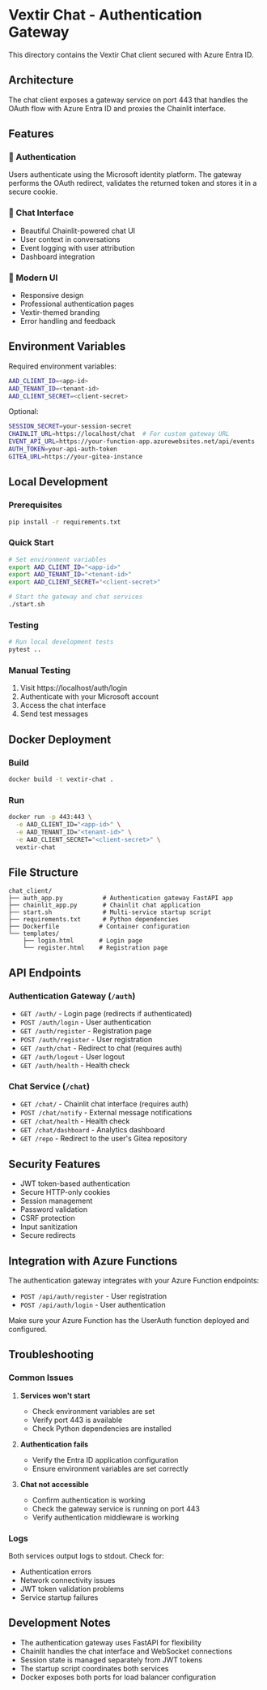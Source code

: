 # Vextir Chat - Authentication Gateway

This directory contains the Vextir Chat client secured with Azure Entra ID.

## Architecture

The chat client exposes a gateway service on port 443 that handles the OAuth
flow with Azure Entra ID and proxies the Chainlit interface.

## Features

### 🔐 Authentication
Users authenticate using the Microsoft identity platform. The gateway performs
the OAuth redirect, validates the returned token and stores it in a secure
cookie.

### 💬 Chat Interface
- Beautiful Chainlit-powered chat UI
- User context in conversations
- Event logging with user attribution
- Dashboard integration

### 🎨 Modern UI
- Responsive design
- Professional authentication pages
- Vextir-themed branding
- Error handling and feedback

## Environment Variables

Required environment variables:
```bash
AAD_CLIENT_ID=<app-id>
AAD_TENANT_ID=<tenant-id>
AAD_CLIENT_SECRET=<client-secret>
```

Optional:
```bash
SESSION_SECRET=your-session-secret
CHAINLIT_URL=https://localhost/chat  # For custom gateway URL
EVENT_API_URL=https://your-function-app.azurewebsites.net/api/events
AUTH_TOKEN=your-api-auth-token
GITEA_URL=https://your-gitea-instance
```

## Local Development

### Prerequisites
```bash
pip install -r requirements.txt
```

### Quick Start
```bash
# Set environment variables
export AAD_CLIENT_ID="<app-id>"
export AAD_TENANT_ID="<tenant-id>"
export AAD_CLIENT_SECRET="<client-secret>"

# Start the gateway and chat services
./start.sh
```

### Testing
```bash
# Run local development tests
pytest ..
```

### Manual Testing
1. Visit https://localhost/auth/login
2. Authenticate with your Microsoft account
3. Access the chat interface
4. Send test messages

## Docker Deployment

### Build
```bash
docker build -t vextir-chat .
```

### Run
```bash
docker run -p 443:443 \
  -e AAD_CLIENT_ID="<app-id>" \
  -e AAD_TENANT_ID="<tenant-id>" \
  -e AAD_CLIENT_SECRET="<client-secret>" \
  vextir-chat
```

## File Structure

```
chat_client/
├── auth_app.py           # Authentication gateway FastAPI app
├── chainlit_app.py       # Chainlit chat application
├── start.sh              # Multi-service startup script
├── requirements.txt      # Python dependencies
├── Dockerfile           # Container configuration
└── templates/
    ├── login.html       # Login page
    └── register.html    # Registration page
```

## API Endpoints

### Authentication Gateway (`/auth`)
- `GET /auth/` - Login page (redirects if authenticated)
- `POST /auth/login` - User authentication
- `GET /auth/register` - Registration page
- `POST /auth/register` - User registration
- `GET /auth/chat` - Redirect to chat (requires auth)
- `GET /auth/logout` - User logout
- `GET /auth/health` - Health check

### Chat Service (`/chat`)
- `GET /chat/` - Chainlit chat interface (requires auth)
- `POST /chat/notify` - External message notifications
- `GET /chat/health` - Health check
- `GET /chat/dashboard` - Analytics dashboard
- `GET /repo` - Redirect to the user's Gitea repository

## Security Features

- JWT token-based authentication
- Secure HTTP-only cookies
- Session management
- Password validation
- CSRF protection
- Input sanitization
- Secure redirects

## Integration with Azure Functions

The authentication gateway integrates with your Azure Function endpoints:

- `POST /api/auth/register` - User registration
- `POST /api/auth/login` - User authentication

Make sure your Azure Function has the UserAuth function deployed and configured.

## Troubleshooting

### Common Issues

1. **Services won't start**
   - Check environment variables are set
   - Verify port 443 is available
   - Check Python dependencies are installed

2. **Authentication fails**
   - Verify the Entra ID application configuration
   - Ensure environment variables are set correctly

3. **Chat not accessible**
   - Confirm authentication is working
   - Check the gateway service is running on port 443
   - Verify authentication middleware is working

### Logs
Both services output logs to stdout. Check for:
- Authentication errors
- Network connectivity issues
- JWT token validation problems
- Service startup failures

## Development Notes

- The authentication gateway uses FastAPI for flexibility
- Chainlit handles the chat interface and WebSocket connections
- Session state is managed separately from JWT tokens
- The startup script coordinates both services
- Docker exposes both ports for load balancer configuration

